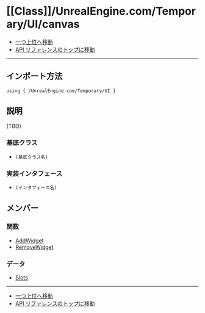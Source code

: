 # [[Class]]/UnrealEngine.com/Temporary/UI/canvas

- [一つ上位へ移動](../main.md)
- [API リファレンスのトップに移動](../../../../main.md)

---

## インポート方法

```verse
using { /UnrealEngine.com/Temporary/UI }
```

## 説明

(TBD)

### 基底クラス

- `(基底クラス名)`

### 実装インタフェース

- `(インタフェース名)`

## メンバー

### 関数

- [AddWidget](./F_AddWidget/main.md)
- [RemoveWidget](./F_RemoveWidget/main.md)

### データ

- [Slots](./D_Slots/main.md)

---

- [一つ上位へ移動](../main.md)
- [API リファレンスのトップに移動](../../../../main.md)

